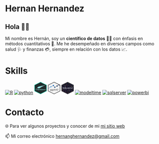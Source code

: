 Hernan Hernandez
================

## Hola 👋🏼

Mi nombre es Hernán, soy un **científico de datos** 🧑‍🔬 con énfasis en
métodos cuantitativos 🧮. Me he desempeñado en diversos campos como
salud 🩺 y finanzas 💳, siempre en relación con los datos 📈.

# Skills

<a href="https://www.r-project.org/"><img src="https://www.r-project.org/logo/Rlogo.svg" alt="R" width="40" height="40"/></a>
<a href="https://www.python.org/"><img src="https://upload.wikimedia.org/wikipedia/commons/c/c3/Python-logo-notext.svg" alt="python" width="40" height="40"/></a>
<a href="https://rmarkdown.rstudio.com/"><img src="https://github.com/rstudio/hex-stickers/raw/master/SVG/rmarkdown.svg" alt="Rmd" width="40" height="40"/></a>
<a href="https://ggplot2.tidyverse.org/"><img src="https://raw.githubusercontent.com/rstudio/hex-stickers/master/SVG/ggplot2.svg" alt="ggplot" width="40" height="40"/></a>
<a href="https://www.tidyverse.org/"><img src="https://raw.githubusercontent.com/rstudio/hex-stickers/master/SVG/tidyverse.svg" alt="tidyverse" width="40" height="40"/></a>
<a href="https://business-science.github.io/modeltime/"><img src="https://business-science.github.io/modeltime/logo.png" alt="modeltime" width="40" height="40"/></a>
<a href="https://docs.microsoft.com/es-mx/sql/ssms/download-sql-server-management-studio-ssms?view=sql-server-ver16"><img src="https://seeklogo.com/images/M/microsoft-sql-server-logo-96AF49E2B3-seeklogo.com.png" alt="sqlserver" width="40" height="40"/></a>
<a href="https://powerbi.microsoft.com/en-au/"><img src="https://upload.wikimedia.org/wikipedia/commons/c/cf/New_Power_BI_Logo.svg" alt="powerbi" width="40" height="40"/></a>

# Contacto

🌐 Para ver algunos proyectos y conocer de mi [mi sitio web](https://hghernandez.github.io)

📫 Mi correo electrónico [hernanghernandez@gmail.com](hernanghernandez@gmail.com)
